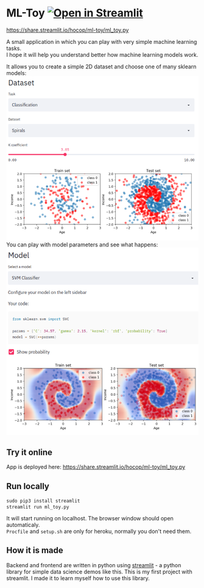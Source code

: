 # ML-Toy [![Open in Streamlit](https://static.streamlit.io/badges/streamlit_badge_black_white.svg)](https://share.streamlit.io/hocop/ml-toy/ml_toy.py)
https://share.streamlit.io/hocop/ml-toy/ml_toy.py

A small application in which you can play with very simple machine learning tasks.  
I hope it will help you understand better how machine learning models work.  

It allows you to create a simple 2D dataset and choose one of many sklearn models:
![Screenshot 1](screenshots/mltoy_1.png)  
You can play with model parameters and see what happens:
![Screenshot 1](screenshots/mltoy_2.png)  

## Try it online
App is deployed here: https://share.streamlit.io/hocop/ml-toy/ml_toy.py

## Run locally
```
sudo pip3 install streamlit
streamlit run ml_toy.py
```
It will start running on localhost. The browser window should open automaticaly.  
`Procfile` and `setup.sh` are only for heroku, normally you don't need them.

## How it is made
Backend and frontend are written in python using [streamlit](https://www.streamlit.io/) - a python library for simple data science demos like this. This is my first project with streamlit. I made it to learn myself how to use this library.
